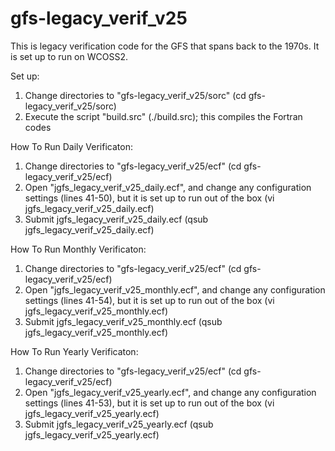 # gfs-legacy_verif_v25

This is legacy verification code for the GFS that spans back to the 1970s. It is set up to run on WCOSS2.

Set up:
1. Change directories to "gfs-legacy_verif_v25/sorc" (cd gfs-legacy_verif_v25/sorc)
2. Execute the script "build.src" (./build.src); this compiles the Fortran codes

How To Run Daily Verificaton:
1. Change directories to "gfs-legacy_verif_v25/ecf" (cd gfs-legacy_verif_v25/ecf)
2. Open "jgfs_legacy_verif_v25_daily.ecf", and change any configuration settings (lines 41-50), but it is set up to run out of the box (vi jgfs_legacy_verif_v25_daily.ecf)
3. Submit jgfs_legacy_verif_v25_daily.ecf (qsub jgfs_legacy_verif_v25_daily.ecf)

How To Run Monthly Verificaton:
1. Change directories to "gfs-legacy_verif_v25/ecf" (cd gfs-legacy_verif_v25/ecf)
2. Open "jgfs_legacy_verif_v25_monthly.ecf", and change any configuration settings (lines 41-54), but it is set up to run out of the box (vi jgfs_legacy_verif_v25_monthly.ecf)
3. Submit jgfs_legacy_verif_v25_monthly.ecf (qsub jgfs_legacy_verif_v25_monthly.ecf)

How To Run Yearly Verificaton:
1. Change directories to "gfs-legacy_verif_v25/ecf" (cd gfs-legacy_verif_v25/ecf)
2. Open "jgfs_legacy_verif_v25_yearly.ecf", and change any configuration settings (lines 41-53), but it is set up to run out of the box (vi jgfs_legacy_verif_v25_yearly.ecf)
3. Submit jgfs_legacy_verif_v25_yearly.ecf (qsub jgfs_legacy_verif_v25_yearly.ecf)
